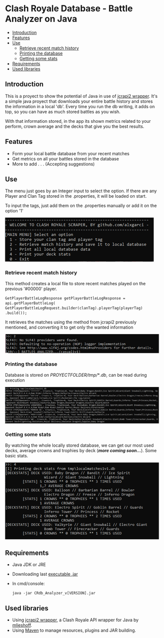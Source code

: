# Clash Royale Database - Battle Analyzer on Java

- [Introduction](#introduction)
- [Features](#features)
- [Use](#use)
    - [Retrieve recent match history](#retrieve-recent-match-history)
    - [Printing the database](#printing-the-database)
    - [Getting some stats](#getting-some-stats)
- [Requirements](#requirements)
- [Used libraries](#used-libraries)


## Introduction

This is a proyect to show the potential of Java in use of [jcrapi2 wrapper](https://github.com/mlieshoff/jcrapi2).
It's a simple java proyect that downloads your entire battle history and stores the information
in a local 'db'. Every time you run the db writing, it adds on top, so you can have as much
stored battles as you wish.

With that information stored, in the app its shown metrics related to your perform, crown average
and the decks that give you the best results.


## Features

- Form your local battle database from your recent matches
- Get metrics on all your battles stored in the database
- More to add . . . (Accepting suggestions)

## Use

The menu just goes by an Integer input to select the option. If there are any Player and 
Clan Tag stored in the .properties, it will be loaded on start.

To input the tags, just add them on the .properties manually or add it on the option '1'

![menu](imgs/menu.png)

### Retrieve recent match history

This method creates a local file to store recent matches played on the previous
'#00000' player.


```
GetPlayerBattleLogResponse getPlayerBattleLogResponse = api.getPlayerBattleLog(
GetPlayerBattleLogRequest.builder(clanTag).playerTag(playerTag)
.build());
```

It retrieves the matches using the method from jcrapi2 previously mentioned, and converting
it to get only the wanted information

![getting battle history](imgs/getting_battle_history.png)

### Printing the database

Database is stored on *PROYECTFOLDER/tmp/***.db*, can be read during execution

![printing the database](imgs/print_database.png)

### Getting some stats

By watching the whole locally stored database, we can get our most used decks,
average crowns and trophies by deck (***more coming soon...***). Some basic stats.

![printing the database](imgs/stats.png)

## Requirements

- Java JDK or JRE
- Downloading last [executable .jar](https://github.com/alxgarci/ClashRoyale_Database_BattleAnalyzer/releases/latest)
- In cmd/console:

  ```
  java -jar CRdb_Analyzer_v[VERSION].jar
  ```


## Used libraries

- Using [jcrapi2 wrapper](https://github.com/mlieshoff/jcrapi2), a Clash Royale API wrapper for Java by [mlieshoff](https://github.com/mlieshoff).
- Using [Maven](https://maven.apache.org/) to manage resources, plugins and JAR building.
